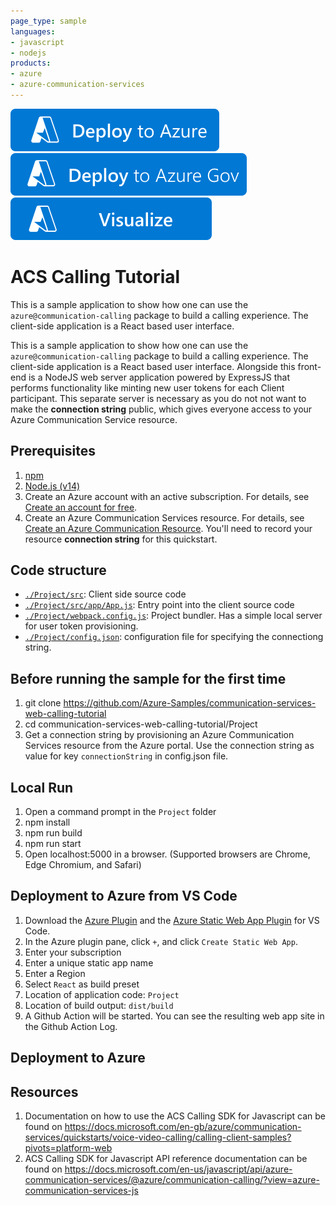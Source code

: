 ```yaml
---
page_type: sample
languages:
- javascript
- nodejs
products:
- azure
- azure-communication-services
---
```


[![Deploy To Azure](https://raw.githubusercontent.com/Azure/azure-quickstart-templates/master/1-CONTRIBUTION-GUIDE/images/deploytoazure.svg?sanitize=true)](https://portal.azure.com/#create/Microsoft.Template/uri/https%3A%2F%2Fraw.githubusercontent.com%2FAzure-Samples%2Fcommunication-services-web-calling-tutorial%2Fwithout-server%2Fdeploy%2Fazuredeploy.json)
[![Deploy To Azure US Gov](https://raw.githubusercontent.com/Azure/azure-quickstart-templates/master/1-CONTRIBUTION-GUIDE/images/deploytoazuregov.svg?sanitize=true)](https://portal.azure.us/#create/Microsoft.Template/uri/https%3A%2F%2Fraw.githubusercontent.com%2FAzure-Samples%2Fcommunication-services-web-calling-tutorial%2Fwithout-server%2Fdeploy%2Fazuredeploy.json)
[![Visualize](https://raw.githubusercontent.com/Azure/azure-quickstart-templates/master/1-CONTRIBUTION-GUIDE/images/visualizebutton.svg?sanitize=true)](http://armviz.io/#/?load=https%3A%2F%2Fraw.githubusercontent.com%2FAzure-Samples%2Fcommunication-services-web-calling-tutorial%2Fwithout-server%2Fdeploy%2Fazuredeploy.json)


# ACS Calling Tutorial
This is a sample application to show how one can use the `azure@communication-calling` package to build a calling experience. The client-side application is a React based user interface.  

This is a sample application to show how one can use the `azure@communication-calling` package to build a calling experience.
The client-side application is a React based user interface. Alongside this front-end is a NodeJS web server application powered by ExpressJS that performs functionality like minting new user tokens for each Client participant. This separate server is necessary as you do not not want to make the **connection string** public, which gives everyone access to your Azure Communication Service resource.

## Prerequisites

1. [npm](https://www.npmjs.com/get-npm)
2. [Node.js (v14)](https://nodejs.org/en/download/)
3.  Create an Azure account with an active subscription. For details, see [Create an account for free](https://azure.microsoft.com/free/?WT.mc_id=A261C142F).
4. Create an Azure Communication Services resource. For details, see [Create an Azure Communication Resource](https://docs.microsoft.com/azure/communication-services/quickstarts/create-communication-resource). You'll need to record your resource **connection string** for this quickstart.

## Code structure

* [`./Project/src`](./Project/src): Client side source code
* [`./Project/src/app/App.js`](./Project/src/app/App.js): Entry point into the client source code 
* [`./Project/webpack.config.js`](./Project/webpack.config.js): Project bundler. Has a simple local server for user token provisioning.
* [`./Project/config.json`](./Project/config.json): configuration file for specifying the connectiong string.

## Before running the sample for the first time
1. git clone https://github.com/Azure-Samples/communication-services-web-calling-tutorial
2. cd communication-services-web-calling-tutorial/Project
3. Get a connection string by provisioning an Azure Communication Services resource from the Azure portal. Use the connection string as value for key `connectionString` in config.json file.

## Local Run
1. Open a command prompt in the `Project` folder
2. npm install
3. npm run build
4. npm run start
7. Open localhost:5000 in a browser. (Supported browsers are Chrome, Edge Chromium, and Safari)

## Deployment to Azure from VS Code
1. Download the [Azure Plugin](https://marketplace.visualstudio.com/items?itemName=ms-azuretools.vscode-azureresourcegroups) and the [Azure Static Web App Plugin](https://marketplace.visualstudio.com/items?itemName=ms-azuretools.vscode-azurestaticwebapps) for VS Code.
2. In the Azure plugin pane, click `+`, and click `Create Static Web App`.
3. Enter your subscription
4. Enter a unique static app name
5. Enter a Region
6. Select `React` as build preset
7. Location of application code: `Project`
8. Location of build output: `dist/build`
9. A Github Action will be started. You can see the resulting web app site in the Github Action Log.

## Deployment to Azure


## Resources

1. Documentation on how to use the ACS Calling SDK for Javascript can be found on https://docs.microsoft.com/en-gb/azure/communication-services/quickstarts/voice-video-calling/calling-client-samples?pivots=platform-web
2. ACS Calling SDK for Javascript API reference documentation can be found on https://docs.microsoft.com/en-us/javascript/api/azure-communication-services/@azure/communication-calling/?view=azure-communication-services-js
